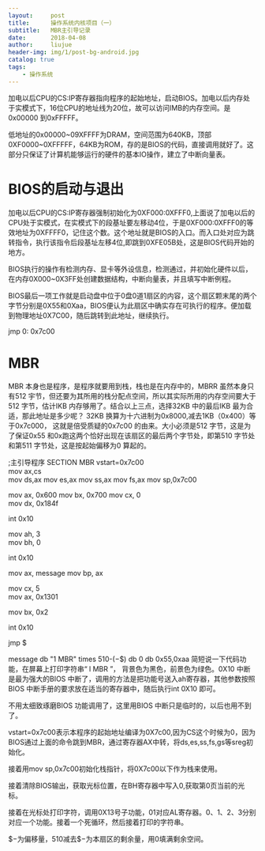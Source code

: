 ```yaml
---
layout:     post
title:      操作系统内核项目（一）
subtitle:   MBR主引导记录
date:       2018-04-08
author:     liujue
header-img: img/1/post-bg-android.jpg
catalog: true
tags:
    - 操作系统
---
```


加电以后CPU的CS:IP寄存器指向程序的起始地址，启动BIOS。加电以后内存处于实模式下，16位CPU的地址线为20位，故可以访问IMB的内存空间。是0x00000 到0xFFFFF。

低地址的0x00000~09XFFFF为DRAM，空间范围为640KB，顶部0XF0000~0XFFFFF，64KB为ROM，存的是BIOS的代码，直接调用就好了。这部分只保证了计算机能够运行的硬件的基本IO操作，建立了中断向量表。

# BIOS的启动与退出

加电以后CPU的CS:IP寄存器强制初始化为0XF000:0XFFF0,上面说了加电以后的CPU处于实模式，在实模式下的段基址要左移动4位，于是0XF000:0XFFF0的等效地址为0XFFFF0，记住这个数。这个地址就是BIOS的入口。而入口处对应为跳转指令，执行该指令后段基址左移4位,即跳到0XFE05B处，这是BIOS代码开始的地方。

BIOS执行的操作有检测内存、显卡等外设信息，检测通过，并初始化硬件以后，在内存0X000~0X3FF处创建数据结构，中断向量表，并且填写中断例程。

BIOS最后一项工作就是启动盘中位于0盘0道1扇区的内容，这个扇区颗末尾的两个字节分别是0X55和0Xaa，BIOS便认为此扇区中确实存在可执行的程序。便加载到物理地址0X7C00，随后跳转到此地址，继续执行。

jmp 0: 0x7c00
# MBR

MBR 本身也是程序，是程序就要用到栈，栈也是在内存中的，MBRR 虽然本身只有512 宇节，但还要为其所用的栈分配点空间，所以其实际所用的内存空间要大于512 字节，估计IKB 内存够用了。结合以上三点，选择32KB 中的最后IKB 最为合适，那此地址是多少呢？ 32KB 换算为十六进制为0x8000,减去1KB（0x400）等于0x7c000，
这就是倍受质疑的0x7c00 的由来。大小必须是512 字节，这是为了保证0x55 和0x跑这两个恰好出现在该扇区的最后两个字节处，即第510 字节处和第511 字节处，这是按起始偏移为0 算起的。

;主引导程序 
SECTION MBR vstart=0x7c00         
   mov ax,cs      
   mov ds,ax
   mov es,ax
   mov ss,ax
   mov fs,ax
   mov sp,0x7c00

   mov     ax, 0x600
   mov     bx, 0x700
   mov     cx, 0           
   mov     dx, 0x184f	  	
		  
   int     0x10          

   mov ah, 3	
   mov bh, 0	

   int 0x10	

   mov ax, message 
   mov bp, ax		

   mov cx, 5		
   mov ax, 0x1301	
			
   mov bx, 0x2		

   int 0x10		

   jmp $

   message db "1 MBR"
   times 510-($-$$) db 0
   db 0x55,0xaa
简短说一下代码功能，在屏幕上打印字符串“ l MBR ”， 背景色为黑色，前景色为绿色。0X10 中断是最为强大的BIOS 中断了，调用的方法是把功能号送入ah寄存器，其他参数按照BIOS 中断手册的要求放在适当的寄存器中，随后执行int 0X10 即可。

不用太细致琢磨BIOS 功能调用了，这里用BIOS 中断只是临时的，以后也用不到了。

vstart=0x7c00表示本程序的起始地址编译为0X7c00,因为CS这个时候为0，因为BIOS通过上面的命令跳到MBR，通过寄存器AX中转，将ds,es,ss,fs,gs等sreg初始化。

接着用mov sp,0x7c00初始化栈指针，将0X7c00以下作为栈来使用。

接着清除BIOS输出，获取光标位置，在BH寄存器中写入0,获取第0页当前的光标。

接着在光标处打印字符，调用0X13号子功能，01对应AL寄存器。0、1、2、3分别对应一个功能。接着一个死循环，然后接着打印的字符串。

$$-$为偏移量，510减去$$-$为本扇区的剩余量，用0填满剩余空间。